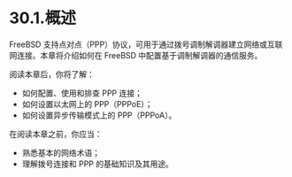# 30.1.概述

FreeBSD 支持点对点（PPP）协议，可用于通过拨号调制解调器建立网络或互联网连接。本章将介绍如何在 FreeBSD 中配置基于调制解调器的通信服务。

阅读本章后，你将了解：

* 如何配置、使用和排查 PPP 连接；
* 如何设置以太网上的 PPP（PPPoE）；
* 如何设置异步传输模式上的 PPP（PPPoA）。

在阅读本章之前，你应当：

* 熟悉基本的网络术语；
* 理解拨号连接和 PPP 的基础知识及其用途。
